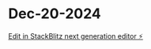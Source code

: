 # Dec-20-2024

[Edit in StackBlitz next generation editor ⚡️](https://stackblitz.com/~/github.com/Startrap15/Dec-20-2024)